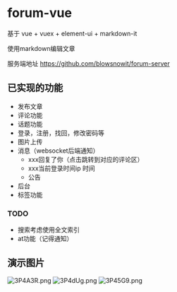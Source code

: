 # forum-vue
基于 vue + vuex + element-ui + markdown-it

使用markdown编辑文章

服务端地址 https://github.com/blowsnowit/forum-server



## 已实现的功能
- 发布文章
- 评论功能
- 话题功能
- 登录，注册，找回，修改密码等
- 图片上传
- 消息（websocket后端通知）
  - xxx回复了你（点击跳转到对应的评论区）
  - xxx当前登录时间ip 时间
  - 公告
- 后台
- 标签功能

### TODO
- 搜索考虑使用全文索引
- at功能（记得通知）

## 演示图片
![3P4A3R.png](https://s2.ax1x.com/2020/02/17/3P4A3R.png)
![3P4dUg.png](https://s2.ax1x.com/2020/02/17/3P4dUg.png)
![3P45G9.png](https://s2.ax1x.com/2020/02/17/3P45G9.png)
